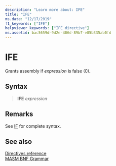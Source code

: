 ```yaml
---
description: "Learn more about: IFE"
title: "IFE"
ms.date: "12/17/2019"
f1_keywords: ["IFE"]
helpviewer_keywords: ["IFE directive"]
ms.assetid: bac5659d-9d2e-406d-89b7-e05b335ab0fd
---
```

# IFE

Grants assembly if *expression* is false (0).

## Syntax

> **IFE** *expression*

## Remarks

See [IF](if-masm.md) for complete syntax.

## See also

[Directives reference](directives-reference.md)\
[MASM BNF Grammar](masm-bnf-grammar.md)
